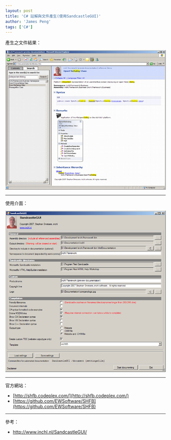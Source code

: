 ```yaml
---
layout: post
title: 'C# 註解與文件產生(使用SandcastleGUI)'
author: 'James Peng'
tags: ['C#']
---
```


產生之文件結果：

![](..\images\2008-05-12-CSharp_SandcastleGUI\l4CfXYM.jpg)


----------


使用介面：

![](..\images\2008-05-12-CSharp_SandcastleGUI\N4p5cst.png)


----------

官方網站：

- [http://shfb.codeplex.com/](http://shfb.codeplex.com/)
- [https://github.com/EWSoftware/SHFB](https://github.com/EWSoftware/SHFB)


----------

參考：

- http://www.inchl.nl/SandcastleGUI/
